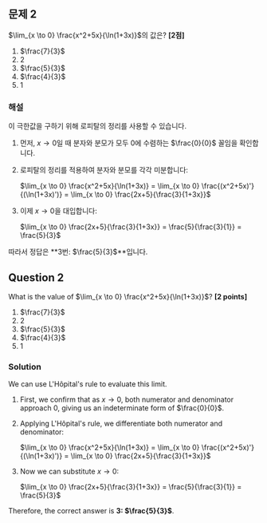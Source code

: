 ## 문제 2

$\lim_{x \to 0} \frac{x^2+5x}{\ln(1+3x)}$의 값은? **[2점]**

1. $\frac{7}{3}$
2. 2
3. $\frac{5}{3}$
4. $\frac{4}{3}$
5. 1

### 해설

이 극한값을 구하기 위해 로피탈의 정리를 사용할 수 있습니다.

1. 먼저, $x \to 0$일 때 분자와 분모가 모두 0에 수렴하는 $\frac{0}{0}$ 꼴임을 확인합니다.

2. 로피탈의 정리를 적용하여 분자와 분모를 각각 미분합니다:

   $\lim_{x \to 0} \frac{x^2+5x}{\ln(1+3x)} = \lim_{x \to 0} \frac{(x^2+5x)'}{(\ln(1+3x)')} = \lim_{x \to 0} \frac{2x+5}{\frac{3}{1+3x}}$

3. 이제 $x \to 0$을 대입합니다:

   $\lim_{x \to 0} \frac{2x+5}{\frac{3}{1+3x}} = \frac{5}{\frac{3}{1}} = \frac{5}{3}$

따라서 정답은 **3번: $\frac{5}{3}$**입니다.

## Question 2

What is the value of $\lim_{x \to 0} \frac{x^2+5x}{\ln(1+3x)}$? **[2 points]**

1. $\frac{7}{3}$
2. 2
3. $\frac{5}{3}$
4. $\frac{4}{3}$
5. 1

### Solution

We can use L'Hôpital's rule to evaluate this limit.

1. First, we confirm that as $x \to 0$, both numerator and denominator approach 0, giving us an indeterminate form of $\frac{0}{0}$.

2. Applying L'Hôpital's rule, we differentiate both numerator and denominator:

   $\lim_{x \to 0} \frac{x^2+5x}{\ln(1+3x)} = \lim_{x \to 0} \frac{(x^2+5x)'}{(\ln(1+3x)')} = \lim_{x \to 0} \frac{2x+5}{\frac{3}{1+3x}}$

3. Now we can substitute $x \to 0$:

   $\lim_{x \to 0} \frac{2x+5}{\frac{3}{1+3x}} = \frac{5}{\frac{3}{1}} = \frac{5}{3}$

Therefore, the correct answer is **3: $\frac{5}{3}$**.